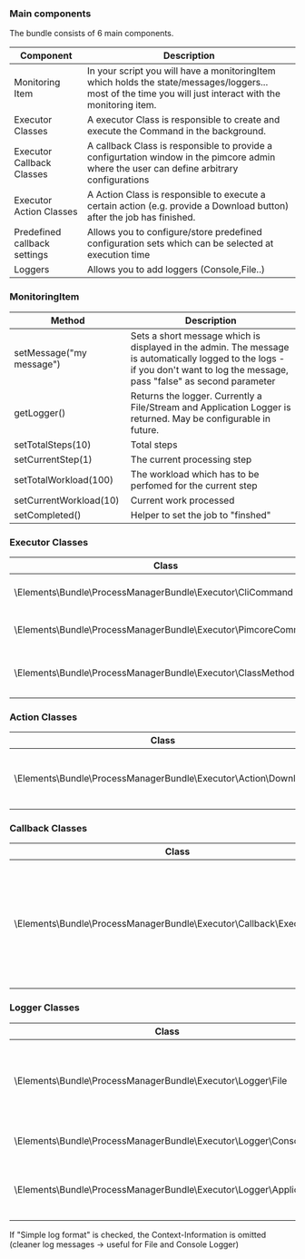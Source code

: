 ### Main components
The bundle consists of 6 main components.

| Component | Description |
| ----- | ----------- |
| Monitoring Item | In your script you will have a monitoringItem which holds the state/messages/loggers... most of the time you will just interact with the monitoring item. |
| Executor Classes | A executor Class is responsible to create and execute the Command in the background. |
| Executor Callback Classes | A callback Class is responsible to provide a configurtation window in the pimcore admin where the user can define arbitrary configurations  |
| Executor Action Classes | A Action Class is responsible to execute a certain action (e.g. provide a Download button) after the job has finished.  |
|Predefined callback settings  |  Allows you to configure/store predefined configuration sets which can be selected at execution time |
|Loggers  |  Allows you to add loggers (Console,File..) |
### MonitoringItem 

| Method| Description |
| ----- | ----------- |
| setMessage("my message")| Sets a short message which is displayed in the admin. The message is automatically logged to the logs - if you don't want to log the message, pass "false" as second parameter   |
| getLogger()|  Returns the logger.  Currently a File/Stream and Application Logger is returned. May be configurable in future. 
|setTotalSteps(10)| Total steps |
|setCurrentStep(1)| The current processing step|
|setTotalWorkload(100)| The workload which has to be perfomed for the current step|
|setCurrentWorkload(10)| Current work processed|
|setCompleted()|Helper to set the job to "finshed"|


### Executor Classes 

| Class| Description |
| ----- | ----------- |
| \Elements\Bundle\ProcessManagerBundle\Executor\CliCommand | Executes a custom cli command  |
|\Elements\Bundle\ProcessManagerBundle\Executor\PimcoreCommand |  Executes a pimcore command |
|\Elements\Bundle\ProcessManagerBundle\Executor\ClassMethod  | Initializes a Class and calls a method  |

### Action Classes

| Class| Description |
| ----- | ----------- |
| \Elements\Bundle\ProcessManagerBundle\Executor\Action\Download| Provide a download after a job has finished  |


### Callback Classes

| Class| Description |
| ----- | ----------- |
| \Elements\Bundle\ProcessManagerBundle\Executor\Callback\ExecutionNote | Just an easy callback (provide a text note field) to get started. Callback classes are always job specific ;-)  |

### Logger Classes 

| Class| Description |
| ----- | ----------- |
| \Elements\Bundle\ProcessManagerBundle\Executor\Logger\File | Logs the messages to a file. If no file path is specified, the logs are written to  /website/var/log/process-manager/(MonitoringItem-ID).log |
|\Elements\Bundle\ProcessManagerBundle\Executor\Logger\Console |  The messages are logged to the php stdout (for cli execution) |
|\Elements\Bundle\ProcessManagerBundle\Executor\Logger\Application  | The messages are logged to the Application-Logger. The name of the Configuration is used as component name  |

If "Simple log format" is checked, the Context-Information is omitted (cleaner log messages -> useful for File and Console Logger)
